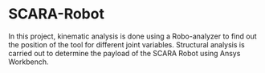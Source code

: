 # SCARA-Robot
 In this project, kinematic analysis is done using a Robo-analyzer to find out the position of the tool for different joint variables. Structural analysis is carried out to determine the payload of the SCARA Robot using Ansys Workbench.
